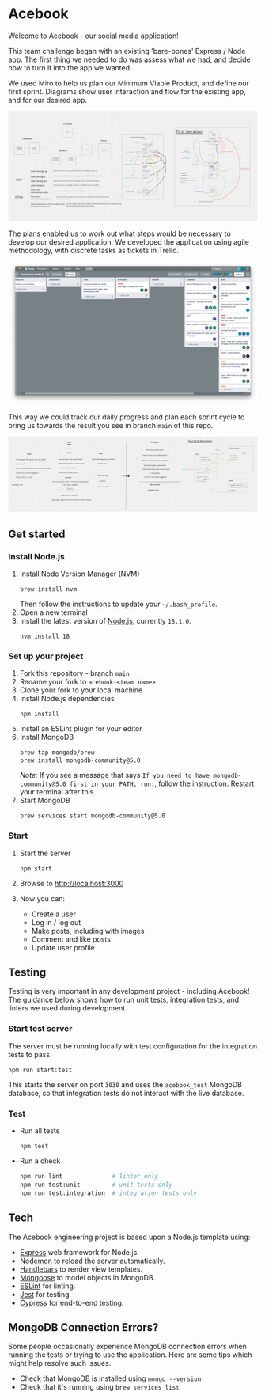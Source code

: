 # Acebook

Welcome to Acebook - our social media application! 

This team challenge began with an existing 'bare-bones' Express / Node app. The first thing we needed to do was assess what we had, and decide how to turn it into the app we wanted. 

We used Miro to help us plan our Minimum Viable Product, and define our first sprint. Diagrams show user interaction and flow for the existing app, and for our desired app. 

!["Image of our first sprint plan"](/readme-images/first-iteration.png "Our first iteration in Miro")

The plans enabled us to work out what steps would be necessary to develop our desired application. We developed the application using agile methodology, with discrete tasks as tickets in Trello.

!["Image of our Trello Board"](/readme-images/the-axylotls-acebook-trello.png "Our Trello Board")

This way we could track our daily progress and plan each sprint cycle to bring us towards the result you see in branch `main` of this repo.

!["Image of our second sprint plan"](/readme-images/second-iteration.png "Our second iteration in Miro")

## Get started

### Install Node.js

1. Install Node Version Manager (NVM)
   ```
   brew install nvm
   ```
   Then follow the instructions to update your `~/.bash_profile`.
2. Open a new terminal
3. Install the latest version of [Node.js](https://nodejs.org/en/), currently `18.1.0`.
   ```
   nvm install 18
   ```

### Set up your project

1. Fork this repository - branch `main`
2. Rename your fork to `acebook-<team name>`
3. Clone your fork to your local machine
4. Install Node.js dependencies
   ```
   npm install
   ```
5. Install an ESLint plugin for your editor
6. Install MongoDB
   ```
   brew tap mongodb/brew
   brew install mongodb-community@5.0
   ```
   _Note:_ If you see a message that says `If you need to have mongodb-community@5.0 first in your PATH, run:`, follow the instruction. Restart your terminal after this.
7. Start MongoDB
   ```
   brew services start mongodb-community@5.0
   ```

### Start

1. Start the server
   ```
   npm start
   ```
2. Browse to [http://localhost:3000](http://localhost:3000)

3. Now you can:
    * Create a user
    * Log in / log out
    * Make posts, including with images
    * Comment and like posts
    * Update user profile

## Testing

Testing is very important in any development project - including Acebook! The guidance below shows how to run unit tests, integration tests, and linters we used during development.

### Start test server

The server must be running locally with test configuration for the
integration tests to pass.

```
npm run start:test
```

This starts the server on port `3030` and uses the `acebook_test` MongoDB database,
so that integration tests do not interact with the live database.

### Test

- Run all tests
  ```
  npm test
  ```
- Run a check
  ```bash
  npm run lint              # linter only
  npm run test:unit         # unit tests only
  npm run test:integration  # integration tests only
  ```

## Tech

The Acebook engineering project is based upon a Node.js template using:

- [Express](https://expressjs.com/) web framework for Node.js.
- [Nodemon](https://nodemon.io/) to reload the server automatically.
- [Handlebars](https://handlebarsjs.com/) to render view templates.
- [Mongoose](https://mongoosejs.com) to model objects in MongoDB.
- [ESLint](https://eslint.org) for linting.
- [Jest](https://jestjs.io/) for testing.
- [Cypress](https://www.cypress.io/) for end-to-end testing.


## MongoDB Connection Errors?

Some people occasionally experience MongoDB connection errors when running the tests or trying to use the application. Here are some tips which might help resolve such issues.

- Check that MongoDB is installed using `mongo --version`
- Check that it's running using `brew services list`
